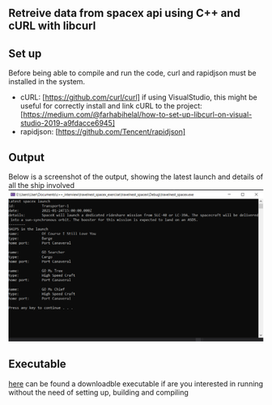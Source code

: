## Retreive data from spacex api using C++ and cURL with libcurl

## Set up
Before being able to compile and run the code, curl and rapidjson must be installed in the system.
- cURL: [https://github.com/curl/curl]
if using VisualStudio, this might be useful for correctly install and link cURL to the project: [https://medium.com/@farhabihelal/how-to-set-up-libcurl-on-visual-studio-2019-a9fdacce6945]
- rapidjson: [https://github.com/Tencent/rapidjson]

## Output
Below is a screenshot of the output, showing the latest launch and details of all the ship involved
![output](https://github.com/Willyees/travelnest_spacex/blob/assets/output.png)

## Executable
[here](https://github.com/Willyees/travelnest_spacex/releases/) can be found a downloadble executable if are you interested in running without the need of setting up, building and compiling 


